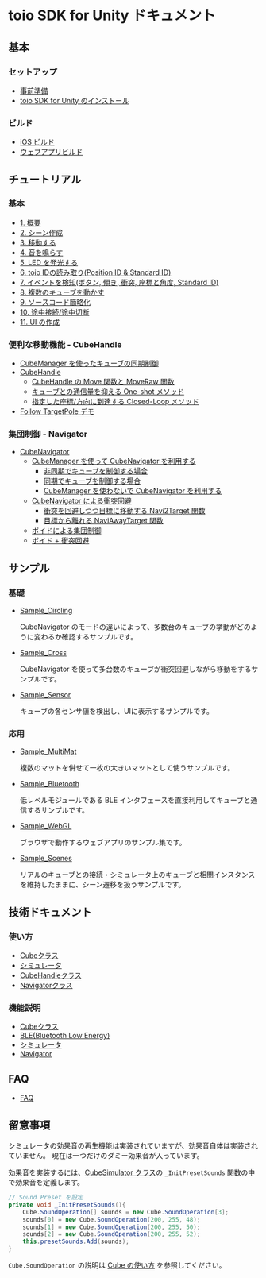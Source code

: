 # toio SDK for Unity ドキュメント

## 基本

### セットアップ
- [事前準備](preparation.md)
- [toio SDK for Unity のインストール](download_sdk.md)

### ビルド
- [iOS ビルド](build_ios.md)
- [ウェブアプリビルド](build_web.md)

## チュートリアル

### 基本

- [1. 概要](tutorials_basic.md#1-概要)
- [2. シーン作成](tutorials_basic.md#2-シーン作成)
- [3. 移動する](tutorials_basic.md#3-移動する)
- [4. 音を鳴らす](tutorials_basic.md#4-音を鳴らす)
- [5. LED を発光する](tutorials_basic.md#5-LED-を発光する)
- [6. toio IDの読み取り(Position ID & Standard ID)](tutorials_basic.md#6-toio-IDの読み取りPosition-ID--Standard-ID)
- [7. イベントを検知(ボタン, 傾き, 衝突, 座標と角度, Standard ID)](tutorials_basic.md#7-イベントを検知ボタン-傾き-衝突-座標と角度-Standard-ID)
- [8. 複数のキューブを動かす](tutorials_basic.md#8-複数のキューブを動かす)
- [9. ソースコード簡略化](tutorials_basic.md#9-cubemanagerクラスを用いたソースコードの簡略化)
- [10. 途中接続/途中切断](tutorials_basic.md#10-途中接続--途中切断)
- [11. UI の作成](tutorials_UI.md)

### 便利な移動機能 - CubeHandle

- [CubeManager を使ったキューブの同期制御](tutorials_cubehandle.md#CubeManager-を使ったキューブの同期制御)
- [CubeHandle](tutorials_cubehandle.md#CubeHandle)
  - [CubeHandle の Move 関数と MoveRaw 関数](tutorials_cubehandle.md#CubeHandle-の-Move-関数と-MoveRaw-関数)
  - [キューブとの通信量を抑える One-shot メソッド](tutorials_cubehandle.md#キューブとの通信量を抑える-One-shot-メソッド)
  - [指定した座標/方向に到達する Closed-Loop メソッド](tutorials_cubehandle.md#指定した座標方向に到達する-Closed-Loop-メソッド)
- [Follow TargetPole デモ](tutorials_cubehandle.md#Follow-TargetPole-デモ)

### 集団制御 - Navigator

- [CubeNavigator](tutorials_navigator.md#CubeNavigator)
  - [CubeManager を使って CubeNavigator を利用する](tutorials_navigator.md#CubeManager-を使って-CubeNavigator-を利用する)
    - [非同期でキューブを制御する場合](tutorials_navigator.md#非同期でキューブを制御する場合)
    - [同期でキューブを制御する場合](tutorials_navigator.md#同期でキューブを制御する場合)
    - [CubeManager を使わないで CubeNavigator を利用する](tutorials_navigator.md#CubeManager-を使わないで-CubeNavigator-を利用する)
  - [CubeNavigator による衝突回避](tutorials_navigator.md#CubeNavigator-による衝突回避)
    - [衝突を回避しつつ目標に移動する Navi2Target 関数](tutorials_navigator.md#衝突を回避しつつ目標に移動する-Navi2Target-関数)
    - [目標から離れる NaviAwayTarget 関数](tutorials_navigator.md#目標から離れる-NaviAwayTarget-関数)
  - [ボイドによる集団制御](tutorials_navigator.md#ボイドによる集団制御)
  - [ボイド + 衝突回避](tutorials_navigator.md#ボイド--衝突回避)

## サンプル

### 基礎

- [Sample_Circling](../toio-sdk-unity/Assets/toio-sdk/Samples/Sample_Circling/)

  CubeNavigator のモードの違いによって、多数台のキューブの挙動がどのように変わるか確認するサンプルです。

- [Sample_Cross](../toio-sdk-unity/Assets/toio-sdk/Samples/Sample_Cross/)

  CubeNavigator を使って多台数のキューブが衝突回避しながら移動をするサンプルです。

- [Sample_Sensor](../toio-sdk-unity/Assets/toio-sdk/Samples/Sample_Sensor/)

  キューブの各センサ値を検出し、UIに表示するサンプルです。

### 応用

- [Sample_MultiMat](../toio-sdk-unity/Assets/toio-sdk/Samples/Sample_MultiMat/)

  複数のマットを併せて一枚の大きいマットとして使うサンプルです。

- [Sample_Bluetooth](../toio-sdk-unity/Assets/toio-sdk/Samples/Sample_Bluetooth/)

  低レベルモジュールである BLE インタフェースを直接利用してキューブと通信するサンプルです。

- [Sample_WebGL](../toio-sdk-unity/Assets/toio-sdk/Samples/Sample_WebGL/)

  ブラウザで動作するウェブアプリのサンプル集です。

- [Sample_Scenes](../toio-sdk-unity/Assets/toio-sdk/Samples/Sample_Scenes/)

  リアルのキューブとの接続・シミュレータ上のキューブと相関インスタンスを維持したままに、シーン遷移を扱うサンプルです。

## 技術ドキュメント

### 使い方

- [Cubeクラス](usage_cube.md)
- [シミュレータ](usage_simulator.md)
- [CubeHandleクラス](usage_cubehandle.md)
- [Navigatorクラス](usage_navigator.md)

### 機能説明

- [Cubeクラス](sys_cube.md)
- [BLE(Bluetooth Low Energy)](sys_ble.md)
- [シミュレータ](sys_simulator.md)
- [Navigator](sys_navigator.md)

## FAQ

- [FAQ](FAQ.md)

## 留意事項

シミュレータの効果音の再生機能は実装されていますが、効果音自体は実装されていません。
現在は一つだけのダミー効果音が入っています。

効果音を実装するには、[CubeSimulator クラス](../toio-sdk-unity/Assets/toio-sdk/Scripts/Simulator/CubeSimulator.cs)の `_InitPresetSounds` 関数の中で効果音を定義します。

```c#
// Sound Preset を設定
private void _InitPresetSounds(){
    Cube.SoundOperation[] sounds = new Cube.SoundOperation[3];
    sounds[0] = new Cube.SoundOperation(200, 255, 48);
    sounds[1] = new Cube.SoundOperation(200, 255, 50);
    sounds[2] = new Cube.SoundOperation(200, 255, 52);
    this.presetSounds.Add(sounds);
}
```

`Cube.SoundOperation` の説明は [Cube の使い方](usage_cube.md#playsound) を参照してください。
